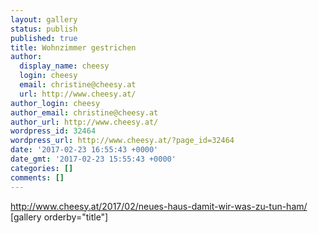 ```yaml
---
layout: gallery
status: publish
published: true
title: Wohnzimmer gestrichen
author:
  display_name: cheesy
  login: cheesy
  email: christine@cheesy.at
  url: http://www.cheesy.at/
author_login: cheesy
author_email: christine@cheesy.at
author_url: http://www.cheesy.at/
wordpress_id: 32464
wordpress_url: http://www.cheesy.at/?page_id=32464
date: '2017-02-23 16:55:43 +0000'
date_gmt: '2017-02-23 15:55:43 +0000'
categories: []
comments: []
---
```

http://www.cheesy.at/2017/02/neues-haus-damit-wir-was-zu-tun-ham/
[gallery orderby="title"]
